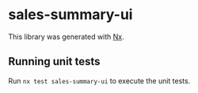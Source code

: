 # sales-summary-ui

This library was generated with [Nx](https://nx.dev).

## Running unit tests

Run `nx test sales-summary-ui` to execute the unit tests.
